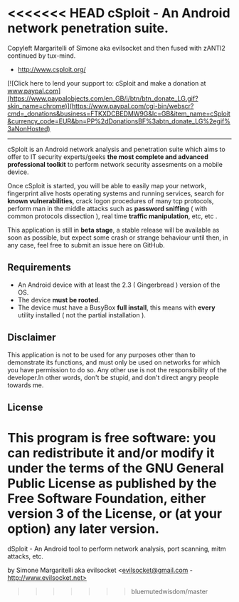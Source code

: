 <<<<<<< HEAD
cSploit - An Android network penetration suite.
==============================

Copyleft Margaritelli of Simone aka evilsocket and then fused with zANTI2 continued by tux-mind.

- <http://www.csploit.org/>

[![Click here to lend your support to: cSploit and make a donation at www.paypal.com](https://www.paypalobjects.com/en_GB/i/btn/btn_donate_LG.gif?skin_name=chrome)](https://www.paypal.com/cgi-bin/webscr?cmd=_donations&business=FTKXDCBEDMW9G&lc=GB&item_name=cSploit&currency_code=EUR&bn=PP%2dDonationsBF%3abtn_donate_LG%2egif%3aNonHosted)

-------------

cSploit is an Android network analysis and penetration suite which aims to offer to IT security experts/geeks
**the most complete and advanced professional toolkit** to perform network security assesments on a mobile device.

Once cSploit is started, you will be able to easily map your network, fingerprint alive hosts operating systems
and running services, search for **known vulnerabilities**, crack logon procedures of many tcp protocols, perform
man in the middle attacks such as **password sniffing** ( with common protocols dissection ), real time **traffic
manipulation**, etc, etc .

This application is still in **beta stage**, a stable release will be available as soon as possible, but expect
some crash or strange behaviour until then, in any case, feel free to submit an issue here on GitHub.

Requirements
-------------

- An Android device with at least the 2.3 ( Gingerbread ) version of the OS.
- The device **must be rooted**.
- The device must have a BusyBox **full install**, this means with **every** utility installed ( not the partial installation ).


Disclaimer
-------------

This application is not to be used for any purposes other than to demonstrate its functions, and must only be used on networks for which you have permission to do so. Any other use is not the responsibility of the developer.In other words, don't be stupid, and don't direct angry people towards me.

License
-------------

This program is free software: you can redistribute it and/or modify it under the terms of the GNU General Public License as published by the Free Software Foundation, either version 3 of the License, or (at your option) any later version.
=======
dSploit - An Android tool to perform network analysis, port scanning, mitm attacks, etc. 

by Simone Margaritelli aka evilsocket
<evilsocket@gmail.com - http://www.evilsocket.net>
>>>>>>> bluemutedwisdom/master

